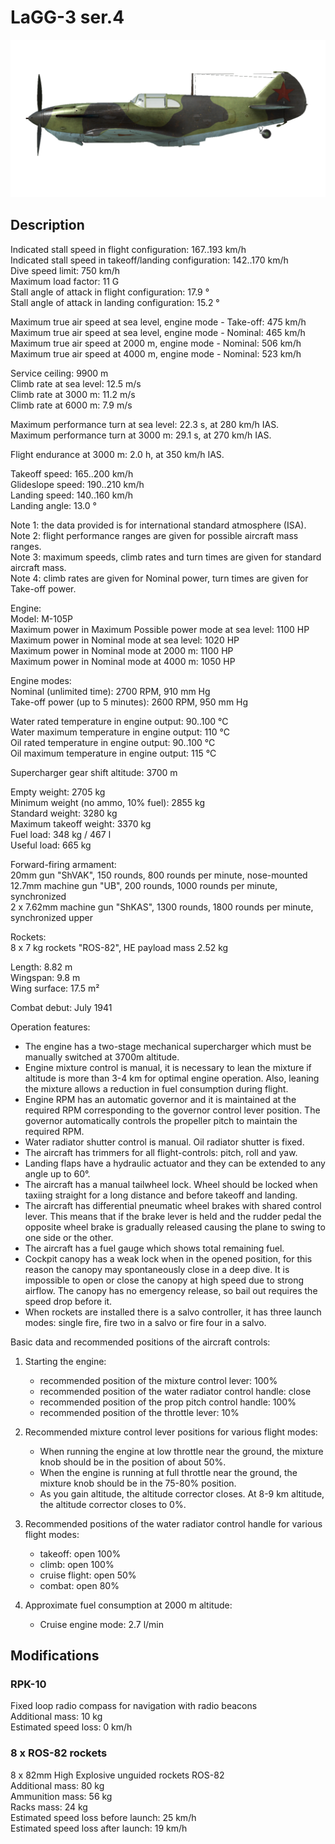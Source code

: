 # LaGG-3 ser.4  
  
![lagg3s4](../images/lagg3s4.png)  
  
## Description  
  
Indicated stall speed in flight configuration: 167..193 km/h  
Indicated stall speed in takeoff/landing configuration: 142..170 km/h  
Dive speed limit: 750 km/h  
Maximum load factor: 11 G  
Stall angle of attack in flight configuration: 17.9 °  
Stall angle of attack in landing configuration: 15.2 °  
  
Maximum true air speed at sea level, engine mode - Take-off: 475 km/h  
Maximum true air speed at sea level, engine mode - Nominal: 465 km/h  
Maximum true air speed at 2000 m, engine mode - Nominal: 506 km/h  
Maximum true air speed at 4000 m, engine mode - Nominal: 523 km/h  
  
Service ceiling: 9900 m  
Climb rate at sea level: 12.5 m/s  
Climb rate at 3000 m: 11.2 m/s  
Climb rate at 6000 m: 7.9 m/s  
  
Maximum performance turn at sea level: 22.3 s, at 280 km/h IAS.  
Maximum performance turn at 3000 m: 29.1 s, at 270 km/h IAS.  
  
Flight endurance at 3000 m: 2.0 h, at 350 km/h IAS.  
  
Takeoff speed: 165..200 km/h  
Glideslope speed: 190..210 km/h  
Landing speed: 140..160 km/h  
Landing angle: 13.0 °  
  
Note 1: the data provided is for international standard atmosphere (ISA).  
Note 2: flight performance ranges are given for possible aircraft mass ranges.  
Note 3: maximum speeds, climb rates and turn times are given for standard aircraft mass.  
Note 4: climb rates are given for Nominal power, turn times are given for Take-off power.  
  
Engine:  
Model: M-105P  
Maximum power in Maximum Possible power mode at sea level: 1100 HP  
Maximum power in Nominal mode at sea level: 1020 HP  
Maximum power in Nominal mode at 2000 m: 1100 HP  
Maximum power in Nominal mode at 4000 m: 1050 HP  
  
Engine modes:  
Nominal (unlimited time): 2700 RPM, 910 mm Hg  
Take-off power (up to 5 minutes): 2600 RPM, 950 mm Hg  
  
Water rated temperature in engine output: 90..100 °C  
Water maximum temperature in engine output: 110 °C  
Oil rated temperature in engine output: 90..100 °C  
Oil maximum temperature in engine output: 115 °C  
  
Supercharger gear shift altitude: 3700 m  
  
Empty weight: 2705 kg  
Minimum weight (no ammo, 10% fuel): 2855 kg  
Standard weight: 3280 kg  
Maximum takeoff weight: 3370 kg  
Fuel load: 348 kg / 467 l  
Useful load: 665 kg  
  
Forward-firing armament:  
20mm gun "ShVAK", 150 rounds, 800 rounds per minute, nose-mounted  
12.7mm machine gun "UB", 200 rounds, 1000 rounds per minute, synchronized  
2 x 7.62mm machine gun "ShKAS", 1300 rounds, 1800 rounds per minute, synchronized upper  
  
Rockets:  
8 x 7 kg rockets "ROS-82", HE payload mass 2.52 kg  
  
Length: 8.82 m  
Wingspan: 9.8 m  
Wing surface: 17.5 m²  
  
Combat debut: July 1941  
  
Operation features:  
- The engine has a two-stage mechanical supercharger which must be manually switched at 3700m altitude.  
- Engine mixture control is manual, it is necessary to lean the mixture if altitude is more than 3-4 km for optimal engine operation. Also, leaning the mixture allows a reduction in fuel consumption during flight.  
- Engine RPM has an automatic governor and it is maintained at the required RPM corresponding to the governor control lever position. The governor automatically controls the propeller pitch to maintain the required RPM.  
- Water radiator shutter control is manual. Oil radiator shutter is fixed.  
- The aircraft has trimmers for all flight-controls: pitch, roll and yaw.  
- Landing flaps have a hydraulic actuator and they can be extended to any angle up to 60°.  
- The aircraft has a manual tailwheel lock. Wheel should be locked when taxiing straight for a long distance and before takeoff and landing.  
- The aircraft has differential pneumatic wheel brakes with shared control lever. This means that if the brake lever is held and the rudder pedal the opposite wheel brake is gradually released causing the plane to swing to one side or the other.  
- The aircraft has a fuel gauge which shows total remaining fuel.  
- Cockpit canopy has a weak lock when in the opened position, for this reason the canopy may spontaneously close in a deep dive. It is impossible to open or close the canopy at high speed due to strong airflow. The canopy has no emergency release, so bail out requires the speed drop before it.  
- When rockets are installed there is a salvo controller, it has three launch modes: single fire, fire two in a salvo or fire four in a salvo.  
  
Basic data and recommended positions of the aircraft controls:  
1. Starting the engine:  
	- recommended position of the mixture control lever: 100%  
	- recommended position of the water radiator control handle: close  
	- recommended position of the prop pitch control handle: 100%  
	- recommended position of the throttle lever: 10%  
  
2. Recommended mixture control lever positions for various flight modes:  
	- When running the engine at low throttle near the ground, the mixture knob should be in the position of about 50%.  
	- When the engine is running at full throttle near the ground, the mixture knob should be in the 75-80% position.  
	- As you gain altitude, the altitude corrector closes. At 8-9 km altitude, the altitude corrector closes to 0%.  
  
3. Recommended positions of the water radiator control handle for various flight modes:  
	- takeoff: open 100%  
	- climb: open 100%  
	- cruise flight: open 50%  
	- combat: open 80%  
  
4. Approximate fuel consumption at 2000 m altitude:  
	- Cruise engine mode: 2.7 l/min  
  
## Modifications  
  
  
### RPK-10  
  
Fixed loop radio compass for navigation with radio beacons  
Additional mass: 10 kg  
Estimated speed loss: 0 km/h  ﻿
  
### 8 x ROS-82 rockets  
  
8 x 82mm High Explosive unguided rockets ROS-82  
Additional mass: 80 kg  
Ammunition mass: 56 kg  
Racks mass: 24 kg  
Estimated speed loss before launch: 25 km/h  
Estimated speed loss after launch: 19 km/h  
